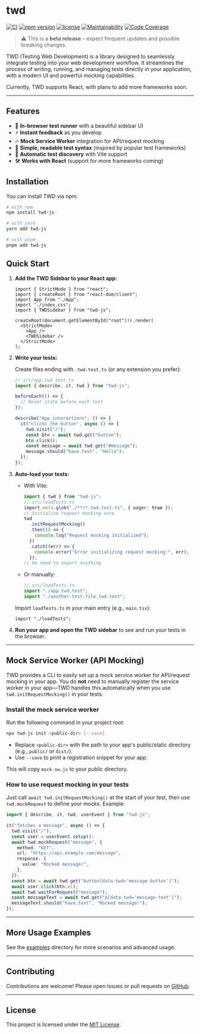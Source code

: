 # twd

[![CI](https://github.com/BRIKEV/twd/actions/workflows/ci.yml/badge.svg)](https://github.com/BRIKEV/twd/actions/workflows/ci.yml)
[![npm version](https://img.shields.io/npm/v/twd-js.svg)](https://www.npmjs.com/package/twd-js)
[![license](https://img.shields.io/github/license/brikev/twd.svg)](./LICENSE)
[![Maintainability](https://qlty.sh/gh/BRIKEV/projects/twd/maintainability.svg)](https://qlty.sh/gh/BRIKEV/projects/twd)
[![Code Coverage](https://qlty.sh/gh/BRIKEV/projects/twd/coverage.svg)](https://qlty.sh/gh/BRIKEV/projects/twd)

> ⚠️ This is a **beta release** – expect frequent updates and possible breaking changes.

TWD (Testing Web Development) is a library designed to seamlessly integrate testing into your web development workflow. It streamlines the process of writing, running, and managing tests directly in your application, with a modern UI and powerful mocking capabilities.

Currently, TWD supports React, with plans to add more frameworks soon.

---

## Features

- 🧪 **In-browser test runner** with a beautiful sidebar UI
- ⚡ **Instant feedback** as you develop
- 🔥 **Mock Service Worker** integration for API/request mocking
- 📝 **Simple, readable test syntax** (inspired by popular test frameworks)
- 🧩 **Automatic test discovery** with Vite support
- 🛠️ **Works with React** (support for more frameworks coming)

## Installation

You can install TWD via npm:

```bash
# with npm
npm install twd-js

# with yarn
yarn add twd-js

# with pnpm
pnpm add twd-js
```

## Quick Start

1. **Add the TWD Sidebar to your React app:**

   ```tsx
   import { StrictMode } from "react";
   import { createRoot } from "react-dom/client";
   import App from "./App";
   import "./index.css";
   import { TWDSidebar } from "twd-js";

   createRoot(document.getElementById("root")!).render(
     <StrictMode>
       <App />
       <TWDSidebar />
     </StrictMode>
   );
   ```

2. **Write your tests:**

   Create files ending with `.twd.test.ts` (or any extension you prefer):

   ```ts
   // src/app.twd.test.ts
   import { describe, it, twd } from "twd-js";

   beforeEach(() => {
     // Reset state before each test
   });

   describe("App interactions", () => {
     it("clicks the button", async () => {
       twd.visit("/");
       const btn = await twd.get("button");
       btn.click();
       const message = await twd.get("#message");
       message.should("have.text", "Hello");
     });
   });
   ```

3. **Auto-load your tests:**

   - With Vite:

     ```ts
     import { twd } from "twd-js";
     // src/loadTests.ts
     import.meta.glob("./**/*.twd.test.ts", { eager: true });
     // Initialize request mocking once
     twd
       .initRequestMocking()
       .then(() => {
         console.log("Request mocking initialized");
       })
       .catch((err) => {
         console.error("Error initializing request mocking:", err);
       });
     // No need to export anything
     ```

   - Or manually:

     ```ts
     // src/loadTests.ts
     import "./app.twd.test";
     import "./another-test-file.twd.test";
     ```

   Import `loadTests.ts` in your main entry (e.g., `main.tsx`):

   ```tsx
   import "./loadTests";
   ```

4. **Run your app and open the TWD sidebar** to see and run your tests in the browser.

---

## Mock Service Worker (API Mocking)

TWD provides a CLI to easily set up a mock service worker for API/request mocking in your app. You do **not** need to manually register the service worker in your app—TWD handles this automatically when you use `twd.initRequestMocking()` in your tests.

### Install the mock service worker

Run the following command in your project root:

```bash
npx twd-js init <public-dir> [--save]
```

- Replace `<public-dir>` with the path to your app's public/static directory (e.g., `public/` or `dist/`).
- Use `--save` to print a registration snippet for your app.

This will copy `mock-sw.js` to your public directory.

### How to use request mocking in your tests

Just call `await twd.initRequestMocking()` at the start of your test, then use `twd.mockRequest` to define your mocks. Example:

```ts
import { describe, it, twd, userEvent } from "twd-js";

it("fetches a message", async () => {
  twd.visit("/");
  const user = userEvent.setup();
  await twd.mockRequest("message", {
    method: "GET",
    url: "https://api.example.com/message",
    response: {
      value: "Mocked message!",
    },
  });
  const btn = await twd.get("button[data-twd='message-button']");
  await user.click(btn.el);
  await twd.waitForRequest("message");
  const messageText = await twd.get("p[data-twd='message-text']");
  messageText.should("have.text", "Mocked message!");
});
```

---

## More Usage Examples

See the [examples](https://github.com/BRIKEV/twd/tree/main/examples) directory for more scenarios and advanced usage.

---

## Contributing

Contributions are welcome! Please open issues or pull requests on [GitHub](https://github.com/BRIKEV/twd).

---

## License

This project is licensed under the [MIT License](./LICENSE).
